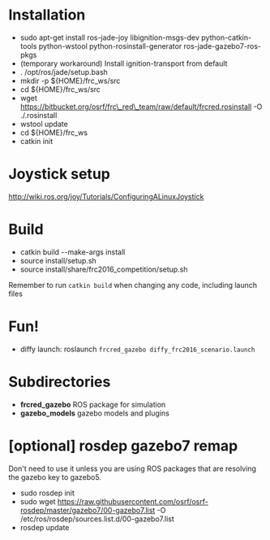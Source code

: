 Installation
============
 * sudo apt-get install ros-jade-joy libignition-msgs-dev python-catkin-tools python-wstool python-rosinstall-generator ros-jade-gazebo7-ros-pkgs
 * (temporary workaround) Install ignition-transport from default
 * . /opt/ros/jade/setup.bash
 * mkdir -p ${HOME}/frc\_ws/src
 * cd ${HOME}/frc\_ws/src
 * wget https://bitbucket.org/osrf/frc\_red\_team/raw/default/frcred.rosinstall -O ./.rosinstall
 * wstool update
 * cd ${HOME}/frc\_ws
 * catkin init

Joystick setup
==============

http://wiki.ros.org/joy/Tutorials/ConfiguringALinuxJoystick

Build
=====
 * catkin build --make-args install
 * source install/setup.sh
 * source install/share/frc2016\_competition/setup.sh

Remember to run `catkin build` when changing any code, including launch files

Fun!
====
 * diffy launch: roslaunch `frcred_gazebo diffy_frc2016_scenario.launch`

Subdirectories
==============

 * **frcred\_gazebo** ROS package for simulation
 * **gazebo\_models** gazebo models and plugins

[optional] rosdep gazebo7 remap
===============================

Don't need to use it unless you are using ROS packages that are resolving the
gazebo key to gazebo5.

 * sudo rosdep init
 * sudo wget https://raw.githubusercontent.com/osrf/osrf-rosdep/master/gazebo7/00-gazebo7.list -O /etc/ros/rosdep/sources.list.d/00-gazebo7.list
 * rosdep update
